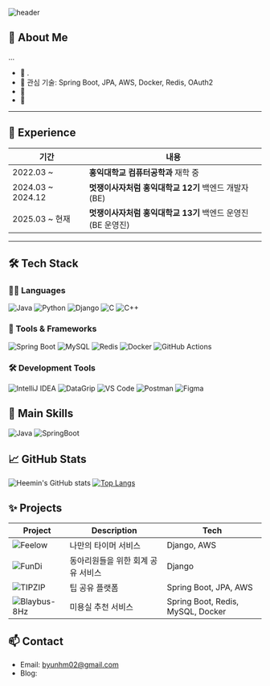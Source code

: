 ![header](https://capsule-render.vercel.app/api?type=waving&color=gradient&height=300&section=header&text=Hi!%20%0AIt's%20heemin's%20github%20🤗&fontSize=40)

## 👋 About Me
...  

- 🔭 .
- 🌱 관심 기술: Spring Boot, JPA, AWS, Docker, Redis, OAuth2
- 🧠
- 💬

---

## 💼 Experience

| 기간 | 내용 |
|------|------|
| 2022.03 ~ | **홍익대학교 컴퓨터공학과** 재학 중 |
| 2024.03 ~ 2024.12 | **멋쟁이사자처럼 홍익대학교 12기** 백엔드 개발자 (BE) |
| 2025.03 ~ 현재 | **멋쟁이사자처럼 홍익대학교 13기** 백엔드 운영진 (BE 운영진) |


---

## 🛠️ Tech Stack

### 🧑‍💻 Languages
![Java](https://img.shields.io/badge/Java-007396?style=flat-square&logo=OpenJDK&logoColor=white)
![Python](https://img.shields.io/badge/Python-3776AB?style=flat-square&logo=python&logoColor=white)
![Django](https://img.shields.io/badge/Django-092E20?style=flat-square&logo=django&logoColor=white)
![C](https://img.shields.io/badge/C-A8B9CC?style=flat-square&logo=c&logoColor=white)
![C++](https://img.shields.io/badge/C++-00599C?style=flat-square&logo=c%2B%2B&logoColor=white)

### 🔧 Tools & Frameworks
![Spring Boot](https://img.shields.io/badge/Spring%20Boot-6DB33F?style=flat-square&logo=Spring-Boot&logoColor=white)
![MySQL](https://img.shields.io/badge/MySQL-4479A1?style=flat-square&logo=MySQL&logoColor=white)
![Redis](https://img.shields.io/badge/Redis-DC382D?style=flat-square&logo=Redis&logoColor=white)
![Docker](https://img.shields.io/badge/Docker-2496ED?style=flat-square&logo=Docker&logoColor=white)
![GitHub Actions](https://img.shields.io/badge/GitHub%20Actions-2088FF?style=flat-square&logo=github-actions&logoColor=white)

### 🛠️ Development Tools
![IntelliJ IDEA](https://img.shields.io/badge/IntelliJ%20IDEA-000000?style=flat-square&logo=intellijidea&logoColor=white)
![DataGrip](https://img.shields.io/badge/DataGrip-000000?style=flat-square&logo=datagrip&logoColor=white)
![VS Code](https://img.shields.io/badge/VS%20Code-007ACC?style=flat-square&logo=visualstudiocode&logoColor=white)
![Postman](https://img.shields.io/badge/Postman-FF6C37?style=flat-square&logo=postman&logoColor=white)
![Figma](https://img.shields.io/badge/Figma-F24E1E?style=flat-square&logo=figma&logoColor=white)

<!-- 강제로 보여주고 싶은 언어 강조 -->
## 💬 Main Skills
![Java](https://img.shields.io/badge/-Java-007396?style=for-the-badge&logo=java&logoColor=white)
![SpringBoot](https://img.shields.io/badge/-SpringBoot-6DB33F?style=for-the-badge&logo=spring-boot&logoColor=white)

## 📈 GitHub Stats
![Heemin's GitHub stats](https://github-readme-stats.vercel.app/api?username=byunhm02&show_icons=true&theme=tokyonight)
[![Top Langs](https://github-readme-stats.vercel.app/api/top-langs/?username=byunhm02&layout=compact&theme=tokyonight)](https://github.com/anuraghazra/github-readme-stats)

## ✨ Projects
| Project | Description | Tech |
|--------|-------------|------|
|![Feelow](https://github.com/Likelion-Feelow/Feelow-Server)  | 나만의 타이머 서비스 | Django, AWS |
|![FunDi](https://github.com/2024SINCHON-FunDI/Back-End)  | 동아리원들을 위한 회계 공유 서비스 | Django |
|![TIPZIP](https://github.com/byunhm02/TIPZIP_BE) | 팁 공유 플랫폼 | Spring Boot, JPA, AWS |
|![Blaybus-8Hz](https://github.com/Blaybus-8Hz/BE) | 미용실 추천 서비스 | Spring Boot, Redis, MySQL, Docker |

## 📫 Contact
- Email: byunhm02@gmail.com
- Blog: 
